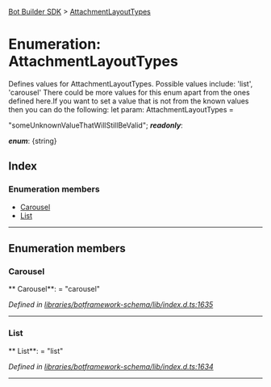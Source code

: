 [Bot Builder SDK](../README.md) > [AttachmentLayoutTypes](../enums/botbuilder.attachmentlayouttypes.md)



# Enumeration: AttachmentLayoutTypes


Defines values for AttachmentLayoutTypes. Possible values include: 'list', 'carousel' There could be more values for this enum apart from the ones defined here.If you want to set a value that is not from the known values then you can do the following: let param: AttachmentLayoutTypes =

<attachmentlayouttypes>"someUnknownValueThatWillStillBeValid";</attachmentlayouttypes>
*__readonly__*: 

*__enum__*: {string}


## Index

### Enumeration members

* [Carousel](botbuilder.attachmentlayouttypes.md#carousel)
* [List](botbuilder.attachmentlayouttypes.md#list)



---
## Enumeration members
<a id="carousel"></a>

###  Carousel

** Carousel**:    = "carousel"

*Defined in [libraries/botframework-schema/lib/index.d.ts:1635](https://github.com/Microsoft/botbuilder-js/blob/f596b7c/libraries/botframework-schema/lib/index.d.ts#L1635)*





___

<a id="list"></a>

###  List

** List**:    = "list"

*Defined in [libraries/botframework-schema/lib/index.d.ts:1634](https://github.com/Microsoft/botbuilder-js/blob/f596b7c/libraries/botframework-schema/lib/index.d.ts#L1634)*





___


